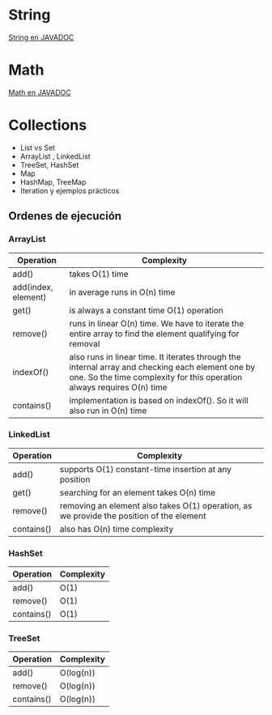 # String
[String en JAVADOC](https://docs.oracle.com/en/java/javase/11/docs/api/java.base/java/lang/String.html)
# Math
[Math en JAVADOC](https://docs.oracle.com/en/java/javase/11/docs/api/java.base/java/lang/Math.html)

# Collections
- List vs Set
- ArrayList , LinkedList
- TreeSet, HashSet
- Map
- HashMap, TreeMap
- Iteration y ejemplos prácticos


## Ordenes de ejecución

### ArrayList
| Operation | Complexity |
| ---      | --- |
| add() | takes O(1) time |
| add(index, element) | in average runs in O(n) time | 
| get() | is always a constant time O(1) operation |
| remove() | runs in linear O(n) time. We have to iterate the entire array to find the element qualifying for removal |
| indexOf() | also runs in linear time. It iterates through the internal array and checking each element one by one. So the time complexity for this operation always requires O(n) time |
| contains() | implementation is based on indexOf(). So it will also run in O(n) time |


### LinkedList
| Operation | Complexity |
| ---      | --- |
| add() | supports O(1) constant-time insertion at any position |
| get() | searching for an element takes O(n) time |
| remove() | removing an element also takes O(1) operation, as we provide the position of the element |
| contains() | also has O(n) time complexity |

### HashSet
| Operation | Complexity |
| ---      | --- |
| add() | O(1) |
| remove() | O(1) |
| contains() | O(1) |

### TreeSet
| Operation | Complexity |
| ---      | --- |
| add() | O(log(n)) |
| remove() | O(log(n)) |
| contains() | O(log(n)) |
